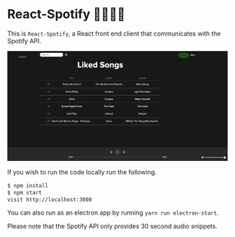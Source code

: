 # React-Spotify 🎺🎸🎻🎤

This is `React-Spotify`, a React front end client that communicates with the Spotify API.

![Screenshot](demo.png)

If you wish to run the code locally run the following.

```
$ npm install
$ npm start
visit http://localhost:3000
```

You can also run as an electron app by running `yarn run electron-start`.

Please note that the Spotify API only provides 30 second audio snippets.
